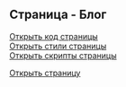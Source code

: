 ## Страница - Блог

[Открыть код страницы](./BlogPage.html) <br />
[Открыть стили страницы](./BlogPage.css) <br />
[Открыть скрипты страницы](./BlogPage.js) <br />

[Открыть страницу](http://127.0.0.1:8000/pages/blog/BlogPage.html)
